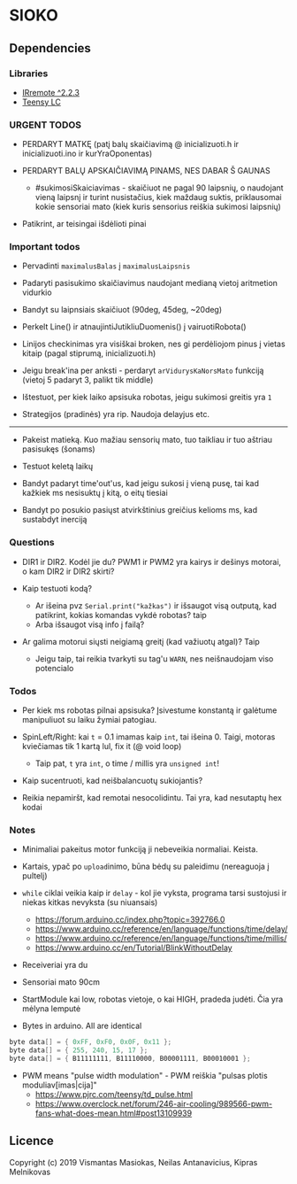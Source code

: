 # SIOKO

## Dependencies

### Libraries

- [IRremote ^2.2.3](https://github.com/z3t0/Arduino-IRremote)
- [Teensy LC](https://www.pjrc.com/teensy/td_download.html)

### URGENT TODOS

- PERDARYT MATKĘ (patį balų skaičiavimą @ inicializuoti.h ir inicializuoti.ino ir kurYraOponentas)

- PERDARYT BALŲ APSKAIČIAVIMĄ PINAMS, NES DABAR Š GAUNAS

  - #sukimosiSkaiciavimas - skaičiuot ne pagal 90 laipsnių, o naudojant vieną laipsnį ir turint nusistačius, kiek maždaug suktis, priklausomai kokie sensoriai mato (kiek kuris sensorius reiškia sukimosi laipsnių)

- Patikrint, ar teisingai išdėlioti pinai

### Important todos

- Pervadinti `maximalusBalas` į `maximalusLaipsnis`

- Padaryti pasisukimo skaičiavimus naudojant medianą vietoj aritmetion vidurkio

- Bandyt su laipnsiais skaičiuot (90deg, 45deg, ~20deg)

- Perkelt Line() ir atnaujintiJutikliuDuomenis() į vairuotiRobota()

- Linijos checkinimas yra visiškai broken, nes gi perdėliojom pinus į vietas kitaip (pagal stiprumą, inicializuoti.h)

- Jeigu break'ina per anksti - perdaryt `arVidurysKaNorsMato` funkciją (vietoj 5 padaryt 3, palikt tik middle)

- Ištestuot, per kiek laiko apsisuka robotas, jeigu sukimosi greitis yra `1`

- Strategijos (pradinės) yra rip. Naudoja delayjus etc.

---

- Pakeist matieką. Kuo mažiau sensorių mato, tuo taikliau ir tuo aštriau pasisukęs (šonams)

- Testuot keletą laikų

- Bandyt padaryt time'out'us, kad jeigu sukosi į vieną pusę, tai kad kažkiek ms nesisuktų į kitą, o eitų tiesiai

- Bandyt po posukio pasiųst atvirkštinius greičius kelioms ms, kad sustabdyt inerciją

### Questions

- DIR1 ir DIR2. Kodėl jie du? PWM1 ir PWM2 yra kairys ir dešinys motorai, o kam DIR2 ir DIR2 skirti?

- Kaip testuoti kodą?

  - Ar išeina pvz `Serial.print("kažkas")` ir išsaugot visą outputą, kad patikrint, kokias komandas vykdė robotas? taip
  - Arba išsaugot visą info į failą?

- Ar galima motorui siųsti neigiamą greitį (kad važiuotų atgal)? Taip

  - Jeigu taip, tai reikia tvarkyti su tag'u `WARN`, nes neišnaudojam viso potencialo

### Todos

- Per kiek ms robotas pilnai apsisuka? Įsivestume konstantą ir galėtume manipuliuot su laiku žymiai patogiau.

- SpinLeft/Right: kai `t` = 0.1 imamas kaip `int`, tai išeina 0. Taigi, motoras kviečiamas tik 1 kartą lul, fix it (@ void loop)

  - Taip pat, `t` yra `int`, o time / millis yra `unsigned int`!

- Kaip sucentruoti, kad neišbalancuotų sukiojantis?

- Reikia nepamiršt, kad remotai nesocolidintu. Tai yra, kad nesutaptų hex kodai

### Notes

- Minimaliai pakeitus motor funkciją ji nebeveikia normaliai. Keista.

- Kartais, ypač po `upload`inimo, būna bėdų su paleidimu (nereaguoja į pultelį)

- `while` ciklai veikia kaip ir `delay` - kol jie vyksta, programa tarsi sustojusi ir niekas kitkas nevyksta (su niuansais)

  - https://forum.arduino.cc/index.php?topic=392766.0
  - https://www.arduino.cc/reference/en/language/functions/time/delay/
  - https://www.arduino.cc/reference/en/language/functions/time/millis/
  - https://www.arduino.cc/en/Tutorial/BlinkWithoutDelay

- Receiveriai yra du

* Sensoriai mato 90cm

- StartModule kai low, robotas vietoje, o kai HIGH, pradeda judėti. Čia yra mėlyna lemputė

* Bytes in arduino. All are identical

```cpp
byte data[] = { 0xFF, 0xF0, 0x0F, 0x11 };
byte data[] = { 255, 240, 15, 17 };
byte data[] = { B11111111, B11110000, B00001111, B00010001 };
```

- PWM means "pulse width modulation" - PWM reiškia "pulsas plotis moduliav[imas|cija]"
  - https://www.pjrc.com/teensy/td_pulse.html
  - https://www.overclock.net/forum/246-air-cooling/989566-pwm-fans-what-does-mean.html#post13109939

## Licence

Copyright (c) 2019 Vismantas Masiokas, Neilas Antanavicius, Kipras Melnikovas
